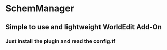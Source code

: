 # SchemManager
## Simple to use and lightweight WorldEdit Add-On
### Just install the plugin and read the config.tf
